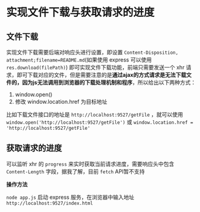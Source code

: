 # 实现文件下载与获取请求的进度

## 文件下载

实现文件下载需要后端对响应头进行设置，即设置 `Content-Disposition, attachment;filename=README.md`(如果使用 express 可以使用 `res.download(filePath)`) 即可实现文件下载功能，前端只需要发送一个 xhr 请求，即可下载对应的文件，但是需要注意的是**通过ajax的方式请求是无法下载文件的，因为js无法调用到浏览器的下载处理机制和程序**，所以给出以下两种方式：

1. window.open()
2. 修改 window.location.href 为目标地址

比如下载文件接口的地址是 `http://localhost:9527/getFile` ，就可以使用 `window.open('http://localhost:9527/getFile')` 或 `window.location.href = 'http://localhost:9527/getFile'`  

## 获取请求的进度

可以监听 xhr 的 `progress` 来实时获取当前请求进度，需要响应头中包含 `Content-Length` 字段，据我了解，目前 `fetch` API暂不支持  

**操作方法**

`node app.js` 启动 express 服务，在浏览器中输入地址 `http://localhost:9527/index.html` 
